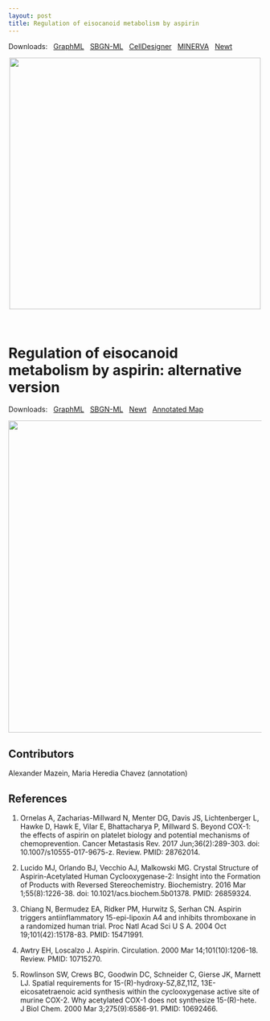 ```yaml
---
layout: post
title: Regulation of eisocanoid metabolism by aspirin
---
```


Downloads: &nbsp; 
[GraphML](../downloads/F100-aspirin-V003B.graphml) &nbsp;
[SBGN-ML](../downloads/F100-aspirin-V003B-SBGNv02.sbgn) &nbsp;
[CellDesigner](../downloads/F100.xml) &nbsp;
[MINERVA](https://mreg.elixir-luxembourg.org/minerva/index.xhtml?id=F100) &nbsp;
[Newt](http://web.newteditor.org/?URL=https://metabolismregulation.github.io/downloads/F100-aspirin-V003B.sbgn) &nbsp;
<p align="middle"><a href="/aspirin/"><img id="image" src="/downloads/F100-aspirin-V003B.png" width="500"/></a></p>

<br />

# Regulation of eisocanoid metabolism by aspirin: alternative version  

Downloads: &nbsp; 
[GraphML](../downloads/F100-aspirin-V003A.graphml) &nbsp;
[SBGN-ML](../downloads/F100-aspirin-V003A-SBGNv02.sbgn) &nbsp;
[Newt](http://web.newteditor.org/?URL=https://metabolismregulation.github.io/downloads/F100-aspirin-V003A.sbgn) &nbsp;
[Annotated Map](../images/F100-aspirin-V003A.html) &nbsp;
<p align="middle"><a href="/aspirin/"><img id="image" src="/downloads/F100-aspirin-V003A.png" width="620"/></a></p>

## Contributors

Alexander Mazein, Maria Heredia Chavez (annotation)

## References

1. Ornelas A, Zacharias-Millward N, Menter DG, Davis JS, Lichtenberger L, Hawke D, Hawk E, Vilar E, Bhattacharya P, Millward S. Beyond COX-1: the effects of aspirin on platelet biology and potential mechanisms of chemoprevention. Cancer Metastasis Rev. 2017 Jun;36(2):289-303. doi: 10.1007/s10555-017-9675-z. Review. PMID: 28762014.

1. Lucido MJ, Orlando BJ, Vecchio AJ, Malkowski MG. Crystal Structure of Aspirin-Acetylated Human Cyclooxygenase-2: Insight into the Formation of Products with Reversed Stereochemistry. Biochemistry. 2016 Mar 1;55(8):1226-38. doi: 10.1021/acs.biochem.5b01378. PMID: 26859324.

1. Chiang N, Bermudez EA, Ridker PM, Hurwitz S, Serhan CN. Aspirin triggers antiinflammatory 15-epi-lipoxin A4 and inhibits thromboxane in a randomized human trial. Proc Natl Acad Sci U S A. 2004 Oct 19;101(42):15178-83. PMID: 15471991.

1. Awtry EH, Loscalzo J. Aspirin. Circulation. 2000 Mar 14;101(10):1206-18. Review. PMID: 10715270.

1. Rowlinson SW, Crews BC, Goodwin DC, Schneider C, Gierse JK, Marnett LJ. Spatial requirements for 15-(R)-hydroxy-5Z,8Z,11Z, 13E-eicosatetraenoic acid synthesis within the cyclooxygenase active site of murine COX-2. Why acetylated COX-1 does not synthesize 15-(R)-hete. J Biol Chem. 2000 Mar 3;275(9):6586-91. PMID: 10692466.

